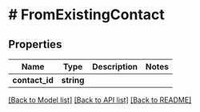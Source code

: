 # # FromExistingContact

## Properties

Name | Type | Description | Notes
------------ | ------------- | ------------- | -------------
**contact_id** | **string** |  |

[[Back to Model list]](../../README.md#models) [[Back to API list]](../../README.md#endpoints) [[Back to README]](../../README.md)
